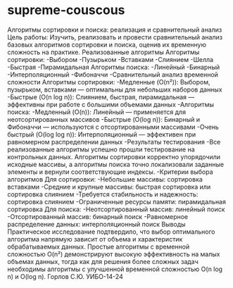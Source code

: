 # supreme-couscous
Алгоритмы сортировки и поиска: реализация и сравнительный анализ
Цель работы: Изучить, реализовать и провести сравнительный анализ базовых алгоритмов сортировки и поиска, оценив их временную сложность на практике.
Реализованные алгоритмы
Алгоритмы сортировки:
-Выбором
-Пузырьком
-Вставками
-Слиянием
-Шелла
-Быстрая
-Пирамидальная
Алгоритмы поиска:
-Линейный
-Бинарный
-Интерполяционный
-Фибоначчи
-Сравнительный анализ временной сложности
Алгоритмы сортировки:
-Медленные (O(n²)): Выбором, пузырьком, вставками — оптимальны для небольших наборов данных
-Быстрые (O(n log n)): Слиянием, быстрая, пирамидальная — эффективны при работе с большими объемами данных
-Алгоритмы поиска:
-Медленный (O(n)): Линейный — применяется для неотсортированных массивов
-Быстрые (O(log n)): Бинарный и Фибоначчи — используются с отсортированными массивами
-Очень быстрый (O(log log n)): Интерполяционный — эффективен при равномерном распределении данных
-Результаты тестирования
-Все реализованные алгоритмы успешно прошли тестирование на контрольных данных. Алгоритмы сортировки корректно упорядочили исходные массивы, а алгоритмы поиска точно локализовали заданные элементы и вернули соответствующие индексы.
-Критерии выбора алгоритмов
Для сортировки:
-Небольшие массивы: сортировка вставками
-Средние и крупные массивы: быстрая сортировка или сортировка слиянием
-Требуется стабильность и надежность: сортировка слиянием
-Ограниченные ресурсы памяти: пирамидальная сортировка
Для поиска:
-Неотсортированный массив: линейный поиск
-Отсортированный массив: бинарный поиск
-Равномерное распределение данных: интерполяционный поиск
Выводы
Практическое исследование подтвердило, что выбор оптимального алгоритма напрямую зависит от объема и характеристик обрабатываемых данных. Простые алгоритмы с временной сложностью O(n²) демонстрируют высокую эффективность на малых объемах данных, тогда как для решения более сложных задач необходимы алгоритмы с улучшенной временной сложностью O(n log n) и O(log n).
Горлов С.Ю. УИБО-14-24

